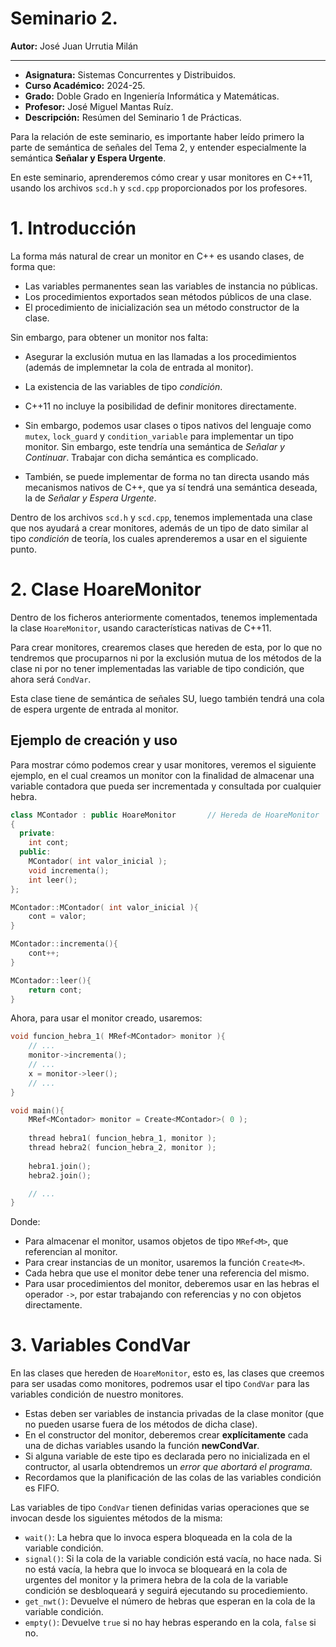 # Seminario 2.

**Autor:** José Juan Urrutia Milán
***

- **Asignatura:** Sistemas Concurrentes y Distribuidos.  
- **Curso Académico:** 2024-25.
- **Grado:** Doble Grado en Ingeniería Informática y Matemáticas.
- **Profesor:** José Miguel Mantas Ruíz.
- **Descripción:** Resúmen del Seminario 1 de Prácticas.

Para la relación de este seminario, es importante haber leído primero la parte de semántica de señales del Tema 2, y entender especialmente la semántica **Señalar y Espera Urgente**.  
  
En este seminario, aprenderemos cómo crear y usar monitores en C++11, usando los archivos `scd.h` y `scd.cpp` proporcionados por los profesores.  
  
# 1. Introducción
La forma más natural de crear un monitor en C++ es usando clases, de forma que:
- Las variables permanentes sean las variables de instancia no públicas.
- Los procedimientos exportados sean métodos públicos de una clase.
- El procedimiento de inicialización sea un método constructor de la clase.  
  
Sin embargo, para obtener un monitor nos falta:  
- Asegurar la exclusión mutua en las llamadas a los procedimientos (además de implemnetar la cola de entrada al monitor).
- La existencia de las variables de tipo *condición*.  
  
- C++11 no incluye la posibilidad de definir monitores directamente.
- Sin embargo, podemos usar clases o tipos nativos del lenguaje como `mutex`, `lock_guard` y `condition_variable` para implementar un tipo monitor. Sin embargo, este tendría una semántica de *Señalar y Continuar*. Trabajar con dicha semántica es complicado.
- También, se puede implementar de forma no tan directa usando más mecanismos nativos de C++, que ya sí tendrá una semántica deseada, la de *Señalar y Espera Urgente*.
  
Dentro de los archivos `scd.h` y `scd.cpp`, tenemos implementada una clase que nos ayudará a crear monitores, además de un tipo de dato similar al tipo *condición* de teoría, los cuales aprenderemos a usar en el siguiente punto.

# 2. Clase HoareMonitor
Dentro de los ficheros anteriormente comentados, tenemos implementada la clase `HoareMonitor`, usando características nativas de C++11.  
  
Para crear monitores, crearemos clases que hereden de esta, por lo que no tendremos que procuparnos ni por la exclusión mutua de los métodos de la clase ni por no tener implementadas las variable de tipo condición, que ahora será `CondVar`.  
  
Esta clase tiene de semántica de señales SU, luego también tendrá una cola de espera urgente de entrada al monitor.

## Ejemplo de creación y uso
Para mostrar cómo podemos crear y usar monitores, veremos el siguiente ejemplo, en el cual creamos un monitor con la finalidad de almacenar una variable contadora que pueda ser incrementada y consultada por cualquier hebra.  
```c++
class MContador : public HoareMonitor       // Hereda de HoareMonitor
{
  private:
    int cont;
  public:
    MContador( int valor_inicial );
    void incrementa();
    int leer();
};

MContador::MContador( int valor_inicial ){
    cont = valor;
}

MContador::incrementa(){
    cont++;
}

MContador::leer(){
    return cont;
}
```
Ahora, para usar el monitor creado, usaremos:
```c++
void funcion_hebra_1( MRef<MContador> monitor ){
    // ...
    monitor->incrementa();
    // ...
    x = monitor->leer();
    // ...
}

void main(){
    MRef<MContador> monitor = Create<MContador>( 0 );
    
    thread hebra1( funcion_hebra_1, monitor );
    thread hebra2( funcion_hebra_2, monitor );
    
    hebra1.join();
    hebra2.join();

    // ...
}
```
Donde:  
- Para almacenar el monitor, usamos objetos de tipo `MRef<M>`, que referencian al monitor.
- Para crear instancias de un monitor, usaremos la función `Create<M>`.
- Cada hebra que use el monitor debe tener una referencia del mismo.
- Para usar procedimientos del monitor, deberemos usar en las hebras el operador `->`, por estar trabajando con referencias y no con objetos directamente.

# 3. Variables CondVar
En las clases que hereden de `HoareMonitor`, esto es, las clases que creemos para ser usadas como monitores, podremos usar el tipo `CondVar` para las variables condición de nuestro monitores.  
- Estas deben ser variables de instancia privadas de la clase monitor (que no pueden usarse fuera de los métodos de dicha clase).
- En el constructor del monitor, deberemos crear **explícitamente** cada una de dichas variables usando la función **newCondVar**.
- Si alguna variable de este tipo es declarada pero no inicializada en el contructor, al usarla obtendremos un *error que abortará el programa*.
- Recordamos que la planificación de las colas de las variables condición es FIFO.  
  
Las variables de tipo `CondVar` tienen definidas varias operaciones que se invocan desde los siguientes métodos de la misma:
- `wait()`: La hebra que lo invoca espera bloqueada en la cola de la variable condición.
- `signal()`: Si la cola de la variable condición está vacía, no hace nada. Si no está vacía, la hebra que lo invoca se bloqueará en la cola de urgentes del monitor y la primera hebra de la cola de la variable condición se desbloqueará y seguirá ejecutando su procediemiento.
- `get_nwt()`: Devuelve el número de hebras que esperan en la cola de la variable condición.
- `empty()`: Devuelve `true` si no hay hebras esperando en la cola, `false` si no.

